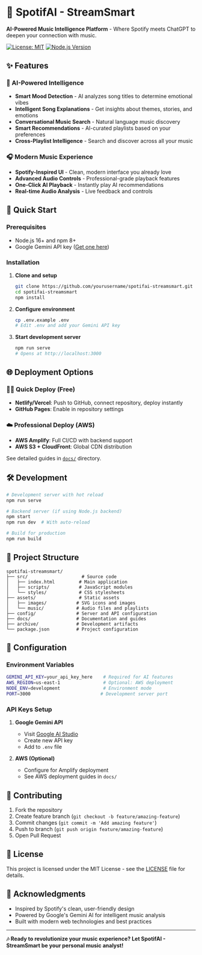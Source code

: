 # 🎵 SpotifAI - StreamSmart

**AI-Powered Music Intelligence Platform** - Where Spotify meets ChatGPT to deepen your connection with music.

[![License: MIT](https://img.shields.io/badge/License-MIT-yellow.svg)](https://opensource.org/licenses/MIT)
[![Node.js Version](https://img.shields.io/badge/node-%3E%3D16.0.0-brightgreen)](https://nodejs.org/)

## ✨ Features

### 🤖 AI-Powered Intelligence
- **Smart Mood Detection** - AI analyzes song titles to determine emotional vibes
- **Intelligent Song Explanations** - Get insights about themes, stories, and emotions
- **Conversational Music Search** - Natural language music discovery
- **Smart Recommendations** - AI-curated playlists based on your preferences
- **Cross-Playlist Intelligence** - Search and discover across all your music

### 🎧 Modern Music Experience
- **Spotify-Inspired UI** - Clean, modern interface you already love
- **Advanced Audio Controls** - Professional-grade playback features
- **One-Click AI Playback** - Instantly play AI recommendations
- **Real-time Audio Analysis** - Live feedback and controls

## 🚀 Quick Start

### Prerequisites
- Node.js 16+ and npm 8+
- Google Gemini API key ([Get one here](https://makersuite.google.com/app/apikey))

### Installation

1. **Clone and setup**
   ```bash
   git clone https://github.com/yourusername/spotifai-streamsmart.git
   cd spotifai-streamsmart
   npm install
   ```

2. **Configure environment**
   ```bash
   cp .env.example .env
   # Edit .env and add your Gemini API key
   ```

3. **Start development server**
   ```bash
   npm run serve
   # Opens at http://localhost:3000
   ```

## 🌐 Deployment Options

### 🏃‍♂️ Quick Deploy (Free)
- **Netlify/Vercel**: Push to GitHub, connect repository, deploy instantly
- **GitHub Pages**: Enable in repository settings

### ☁️ Professional Deploy (AWS)
- **AWS Amplify**: Full CI/CD with backend support
- **AWS S3 + CloudFront**: Global CDN distribution

See detailed guides in [`docs/`](docs/) directory.

## 🛠️ Development

```bash
# Development server with hot reload
npm run serve

# Backend server (if using Node.js backend)
npm start
npm run dev  # With auto-reload

# Build for production
npm run build
```

## 📁 Project Structure

```
spotifai-streamsmart/
├── src/                    # Source code
│   ├── index.html         # Main application
│   ├── scripts/           # JavaScript modules
│   └── styles/            # CSS stylesheets
├── assets/                # Static assets
│   ├── images/           # SVG icons and images
│   └── music/            # Audio files and playlists
├── config/               # Server and API configuration
├── docs/                 # Documentation and guides
├── archive/              # Development artifacts
└── package.json          # Project configuration
```

## 🔧 Configuration

### Environment Variables
```bash
GEMINI_API_KEY=your_api_key_here    # Required for AI features
AWS_REGION=us-east-1                # Optional: AWS deployment
NODE_ENV=development                # Environment mode
PORT=3000                          # Development server port
```

### API Keys Setup
1. **Google Gemini API**
   - Visit [Google AI Studio](https://makersuite.google.com/app/apikey)
   - Create new API key
   - Add to `.env` file

2. **AWS (Optional)**
   - Configure for Amplify deployment
   - See AWS deployment guides in `docs/`

## 🤝 Contributing

1. Fork the repository
2. Create feature branch (`git checkout -b feature/amazing-feature`)
3. Commit changes (`git commit -m 'Add amazing feature'`)
4. Push to branch (`git push origin feature/amazing-feature`)
5. Open Pull Request

## 📄 License

This project is licensed under the MIT License - see the [LICENSE](LICENSE) file for details.

## 🙏 Acknowledgments

- Inspired by Spotify's clean, user-friendly design
- Powered by Google's Gemini AI for intelligent music analysis
- Built with modern web technologies and best practices

---

**🎶 Ready to revolutionize your music experience? Let SpotifAI - StreamSmart be your personal music analyst!**